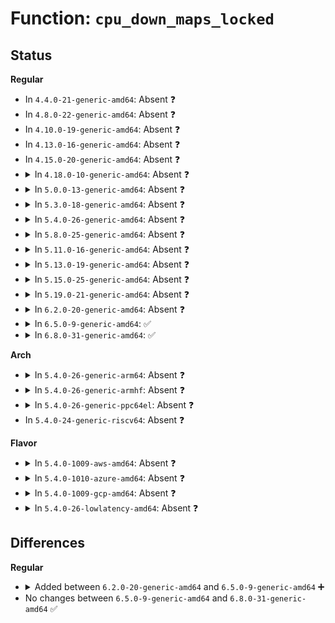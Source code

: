 # Function: <code>cpu_down_maps_locked</code>

## Status
<b>Regular</b>
<ul>
<li>
In <code>4.4.0-21-generic-amd64</code>: Absent ❓
</li>
<li>
In <code>4.8.0-22-generic-amd64</code>: Absent ❓
</li>
<li>
In <code>4.10.0-19-generic-amd64</code>: Absent ❓
</li>
<li>
In <code>4.13.0-16-generic-amd64</code>: Absent ❓
</li>
<li>
In <code>4.15.0-20-generic-amd64</code>: Absent ❓
</li>
<li>
<details>
<summary>In <code>4.18.0-10-generic-amd64</code>: Absent ❓</summary>

```json
{
  "name": "cpu_down_maps_locked",
  "collision_type": "Unique Static",
  "inline_type": "Full",
  "funcs": [
    {
      "addr": 18446744071579439190,
      "name": "cpu_down_maps_locked",
      "external": false,
      "loc": "kernel/cpu.c:1000",
      "file": "kernel/cpu.c",
      "inline": "not declared, inlined",
      "caller_inline": [
        "kernel/cpu.c:store_smt_control",
        "kernel/cpu.c:do_cpu_down"
      ],
      "caller_func": []
    }
  ],
  "symbols": []
}
```
</details>
</li>
<li>
<details>
<summary>In <code>5.0.0-13-generic-amd64</code>: Absent ❓</summary>

```json
{
  "name": "cpu_down_maps_locked",
  "collision_type": "Unique Static",
  "inline_type": "Full",
  "funcs": [
    {
      "addr": 18446744071579472870,
      "name": "cpu_down_maps_locked",
      "external": false,
      "loc": "kernel/cpu.c:1016",
      "file": "kernel/cpu.c",
      "inline": "not declared, inlined",
      "caller_inline": [
        "kernel/cpu.c:store_smt_control",
        "kernel/cpu.c:do_cpu_down"
      ],
      "caller_func": []
    }
  ],
  "symbols": []
}
```
</details>
</li>
<li>
<details>
<summary>In <code>5.3.0-18-generic-amd64</code>: Absent ❓</summary>

```json
{
  "name": "cpu_down_maps_locked",
  "collision_type": "Unique Static",
  "inline_type": "Full",
  "funcs": [
    {
      "addr": 18446744071579491642,
      "name": "cpu_down_maps_locked",
      "external": false,
      "loc": "kernel/cpu.c:1028",
      "file": "kernel/cpu.c",
      "inline": "not declared, inlined",
      "caller_inline": [
        "kernel/cpu.c:cpuhp_smt_disable",
        "kernel/cpu.c:do_cpu_down"
      ],
      "caller_func": []
    }
  ],
  "symbols": []
}
```
</details>
</li>
<li>
<details>
<summary>In <code>5.4.0-26-generic-amd64</code>: Absent ❓</summary>

```json
{
  "name": "cpu_down_maps_locked",
  "collision_type": "Unique Static",
  "inline_type": "Full",
  "funcs": [
    {
      "addr": 18446744071579517578,
      "name": "cpu_down_maps_locked",
      "external": false,
      "loc": "kernel/cpu.c:1037",
      "file": "kernel/cpu.c",
      "inline": "not declared, inlined",
      "caller_inline": [
        "kernel/cpu.c:cpuhp_smt_disable",
        "kernel/cpu.c:do_cpu_down"
      ],
      "caller_func": []
    }
  ],
  "symbols": []
}
```
</details>
</li>
<li>
<details>
<summary>In <code>5.8.0-25-generic-amd64</code>: Absent ❓</summary>

```json
{
  "name": "cpu_down_maps_locked",
  "collision_type": "Unique Static",
  "inline_type": "Full",
  "funcs": [
    {
      "addr": 18446744071579545087,
      "name": "cpu_down_maps_locked",
      "external": false,
      "loc": "kernel/cpu.c:1053",
      "file": "kernel/cpu.c",
      "inline": "not declared, inlined",
      "caller_inline": [
        "kernel/cpu.c:write_cpuhp_target",
        "kernel/cpu.c:cpuhp_smt_disable",
        "kernel/cpu.c:smp_shutdown_nonboot_cpus",
        "kernel/cpu.c:cpu_device_down"
      ],
      "caller_func": []
    }
  ],
  "symbols": []
}
```
</details>
</li>
<li>
<details>
<summary>In <code>5.11.0-16-generic-amd64</code>: Absent ❓</summary>

```json
{
  "name": "cpu_down_maps_locked",
  "collision_type": "Unique Static",
  "inline_type": "Full",
  "funcs": [
    {
      "addr": 18446744071579526799,
      "name": "cpu_down_maps_locked",
      "external": false,
      "loc": "kernel/cpu.c:1057",
      "file": "kernel/cpu.c",
      "inline": "not declared, inlined",
      "caller_inline": [
        "kernel/cpu.c:write_cpuhp_target",
        "kernel/cpu.c:cpuhp_smt_disable",
        "kernel/cpu.c:smp_shutdown_nonboot_cpus",
        "kernel/cpu.c:cpu_device_down"
      ],
      "caller_func": []
    }
  ],
  "symbols": []
}
```
</details>
</li>
<li>
<details>
<summary>In <code>5.13.0-19-generic-amd64</code>: Absent ❓</summary>

```json
{
  "name": "cpu_down_maps_locked",
  "collision_type": "Unique Static",
  "inline_type": "Full",
  "funcs": [
    {
      "addr": 18446744071579531007,
      "name": "cpu_down_maps_locked",
      "external": false,
      "loc": "kernel/cpu.c:1162",
      "file": "kernel/cpu.c",
      "inline": "not declared, inlined",
      "caller_inline": [
        "kernel/cpu.c:write_cpuhp_target",
        "kernel/cpu.c:cpuhp_smt_disable",
        "kernel/cpu.c:smp_shutdown_nonboot_cpus",
        "kernel/cpu.c:cpu_device_down"
      ],
      "caller_func": []
    }
  ],
  "symbols": []
}
```
</details>
</li>
<li>
<details>
<summary>In <code>5.15.0-25-generic-amd64</code>: Absent ❓</summary>

```json
{
  "name": "cpu_down_maps_locked",
  "collision_type": "Unique Static",
  "inline_type": "Full",
  "funcs": [
    {
      "addr": 18446744071579603266,
      "name": "cpu_down_maps_locked",
      "external": false,
      "loc": "kernel/cpu.c:1186",
      "file": "kernel/cpu.c",
      "inline": "not declared, inlined",
      "caller_inline": [
        "kernel/cpu.c:target_store",
        "kernel/cpu.c:cpuhp_smt_disable",
        "kernel/cpu.c:smp_shutdown_nonboot_cpus",
        "kernel/cpu.c:cpu_device_down"
      ],
      "caller_func": []
    }
  ],
  "symbols": []
}
```
</details>
</li>
<li>
<details>
<summary>In <code>5.19.0-21-generic-amd64</code>: Absent ❓</summary>

```json
{
  "name": "cpu_down_maps_locked",
  "collision_type": "Unique Static",
  "inline_type": "Full",
  "funcs": [
    {
      "addr": 18446744071579695803,
      "name": "cpu_down_maps_locked",
      "external": false,
      "loc": "kernel/cpu.c:1192",
      "file": "kernel/cpu.c",
      "inline": "not declared, inlined",
      "caller_inline": [
        "kernel/cpu.c:target_store",
        "kernel/cpu.c:cpuhp_smt_disable",
        "kernel/cpu.c:smp_shutdown_nonboot_cpus",
        "kernel/cpu.c:cpu_device_down"
      ],
      "caller_func": []
    }
  ],
  "symbols": []
}
```
</details>
</li>
<li>
<details>
<summary>In <code>6.2.0-20-generic-amd64</code>: Absent ❓</summary>

```json
{
  "name": "cpu_down_maps_locked",
  "collision_type": "Unique Static",
  "inline_type": "Full",
  "funcs": [
    {
      "addr": 18446744071579819725,
      "name": "cpu_down_maps_locked",
      "external": false,
      "loc": "kernel/cpu.c:1218",
      "file": "kernel/cpu.c",
      "inline": "not declared, inlined",
      "caller_inline": [
        "kernel/cpu.c:target_store",
        "kernel/cpu.c:cpuhp_smt_disable",
        "kernel/cpu.c:smp_shutdown_nonboot_cpus",
        "kernel/cpu.c:cpu_device_down"
      ],
      "caller_func": []
    }
  ],
  "symbols": []
}
```
</details>
</li>
<li>
<details>
<summary>In <code>6.5.0-9-generic-amd64</code>: ✅</summary>

```c
int cpu_down_maps_locked(unsigned int cpu, enum cpuhp_state target)
```

```json
{
  "name": "cpu_down_maps_locked",
  "collision_type": "Unique Static",
  "inline_type": "No",
  "funcs": [
    {
      "addr": 18446744071579860400,
      "name": "cpu_down_maps_locked",
      "external": false,
      "loc": "kernel/cpu.c:1482",
      "file": "kernel/cpu.c",
      "inline": "seen, unknown",
      "caller_inline": [],
      "caller_func": [
        "kernel/cpu.c:target_store",
        "kernel/cpu.c:cpuhp_smt_disable",
        "kernel/cpu.c:smp_shutdown_nonboot_cpus",
        "kernel/cpu.c:cpu_device_down"
      ]
    }
  ],
  "symbols": [
    {
      "addr": 18446744071579860400,
      "name": "cpu_down_maps_locked",
      "section": ".text",
      "bind": "STB_LOCAL",
      "size": 174
    }
  ]
}
```
</details>
</li>
<li>
<details>
<summary>In <code>6.8.0-31-generic-amd64</code>: ✅</summary>

```c
int cpu_down_maps_locked(unsigned int cpu, enum cpuhp_state target)
```

```json
{
  "name": "cpu_down_maps_locked",
  "collision_type": "Unique Static",
  "inline_type": "No",
  "funcs": [
    {
      "addr": 18446744071579897664,
      "name": "cpu_down_maps_locked",
      "external": false,
      "loc": "kernel/cpu.c:1517",
      "file": "kernel/cpu.c",
      "inline": "seen, unknown",
      "caller_inline": [],
      "caller_func": [
        "kernel/cpu.c:target_store",
        "kernel/cpu.c:cpuhp_smt_disable",
        "kernel/cpu.c:smp_shutdown_nonboot_cpus",
        "kernel/cpu.c:cpu_device_down"
      ]
    }
  ],
  "symbols": [
    {
      "addr": 18446744071579897664,
      "name": "cpu_down_maps_locked",
      "section": ".text",
      "bind": "STB_LOCAL",
      "size": 206
    }
  ]
}
```
</details>
</li>
</ul>
<b>Arch</b>
<ul>
<li>
<details>
<summary>In <code>5.4.0-26-generic-arm64</code>: Absent ❓</summary>

```json
{
  "name": "cpu_down_maps_locked",
  "collision_type": "Unique Static",
  "inline_type": "Full",
  "funcs": [
    {
      "addr": 18446603336490652520,
      "name": "cpu_down_maps_locked",
      "external": false,
      "loc": "kernel/cpu.c:1037",
      "file": "kernel/cpu.c",
      "inline": "not declared, inlined",
      "caller_inline": [
        "kernel/cpu.c:do_cpu_down"
      ],
      "caller_func": []
    }
  ],
  "symbols": []
}
```
</details>
</li>
<li>
<details>
<summary>In <code>5.4.0-26-generic-armhf</code>: Absent ❓</summary>

```json
{
  "name": "cpu_down_maps_locked",
  "collision_type": "Unique Static",
  "inline_type": "Full",
  "funcs": [
    {
      "addr": 3224729200,
      "name": "cpu_down_maps_locked",
      "external": false,
      "loc": "kernel/cpu.c:1037",
      "file": "kernel/cpu.c",
      "inline": "not declared, inlined",
      "caller_inline": [
        "kernel/cpu.c:do_cpu_down"
      ],
      "caller_func": []
    }
  ],
  "symbols": []
}
```
</details>
</li>
<li>
<details>
<summary>In <code>5.4.0-26-generic-ppc64el</code>: Absent ❓</summary>

```json
{
  "name": "cpu_down_maps_locked",
  "collision_type": "Unique Static",
  "inline_type": "Full",
  "funcs": [
    {
      "addr": 13835058055283474708,
      "name": "cpu_down_maps_locked",
      "external": false,
      "loc": "kernel/cpu.c:1037",
      "file": "kernel/cpu.c",
      "inline": "not declared, inlined",
      "caller_inline": [
        "kernel/cpu.c:do_cpu_down"
      ],
      "caller_func": []
    }
  ],
  "symbols": []
}
```
</details>
</li>
<li>
In <code>5.4.0-24-generic-riscv64</code>: Absent ❓
</li>
</ul>
<b>Flavor</b>
<ul>
<li>
<details>
<summary>In <code>5.4.0-1009-aws-amd64</code>: Absent ❓</summary>

```json
{
  "name": "cpu_down_maps_locked",
  "collision_type": "Unique Static",
  "inline_type": "Full",
  "funcs": [
    {
      "addr": 18446744071579491242,
      "name": "cpu_down_maps_locked",
      "external": false,
      "loc": "kernel/cpu.c:1037",
      "file": "kernel/cpu.c",
      "inline": "not declared, inlined",
      "caller_inline": [
        "kernel/cpu.c:cpuhp_smt_disable",
        "kernel/cpu.c:do_cpu_down"
      ],
      "caller_func": []
    }
  ],
  "symbols": []
}
```
</details>
</li>
<li>
<details>
<summary>In <code>5.4.0-1010-azure-amd64</code>: Absent ❓</summary>

```json
{
  "name": "cpu_down_maps_locked",
  "collision_type": "Unique Static",
  "inline_type": "Full",
  "funcs": [
    {
      "addr": 18446744071579420106,
      "name": "cpu_down_maps_locked",
      "external": false,
      "loc": "kernel/cpu.c:1037",
      "file": "kernel/cpu.c",
      "inline": "not declared, inlined",
      "caller_inline": [
        "kernel/cpu.c:cpuhp_smt_disable",
        "kernel/cpu.c:do_cpu_down"
      ],
      "caller_func": []
    }
  ],
  "symbols": []
}
```
</details>
</li>
<li>
<details>
<summary>In <code>5.4.0-1009-gcp-amd64</code>: Absent ❓</summary>

```json
{
  "name": "cpu_down_maps_locked",
  "collision_type": "Unique Static",
  "inline_type": "Full",
  "funcs": [
    {
      "addr": 18446744071579491162,
      "name": "cpu_down_maps_locked",
      "external": false,
      "loc": "kernel/cpu.c:1037",
      "file": "kernel/cpu.c",
      "inline": "not declared, inlined",
      "caller_inline": [
        "kernel/cpu.c:cpuhp_smt_disable",
        "kernel/cpu.c:do_cpu_down"
      ],
      "caller_func": []
    }
  ],
  "symbols": []
}
```
</details>
</li>
<li>
<details>
<summary>In <code>5.4.0-26-lowlatency-amd64</code>: Absent ❓</summary>

```json
{
  "name": "cpu_down_maps_locked",
  "collision_type": "Unique Static",
  "inline_type": "Full",
  "funcs": [
    {
      "addr": 18446744071579523658,
      "name": "cpu_down_maps_locked",
      "external": false,
      "loc": "kernel/cpu.c:1037",
      "file": "kernel/cpu.c",
      "inline": "not declared, inlined",
      "caller_inline": [
        "kernel/cpu.c:cpuhp_smt_disable",
        "kernel/cpu.c:do_cpu_down"
      ],
      "caller_func": []
    }
  ],
  "symbols": []
}
```
</details>
</li>
</ul>

## Differences
<b>Regular</b>
<ul>
<li>
<details>
<summary>Added between <code>6.2.0-20-generic-amd64</code> and <code>6.5.0-9-generic-amd64</code> ➕</summary>

```c
int cpu_down_maps_locked(unsigned int cpu, enum cpuhp_state target)
```
</details>
</li>
<li>
No changes between <code>6.5.0-9-generic-amd64</code> and <code>6.8.0-31-generic-amd64</code> ✅
</li>
</ul>

